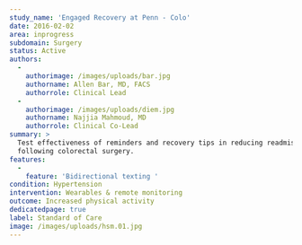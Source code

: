 ```yaml
---
study_name: 'Engaged Recovery at Penn - Colo'
date: 2016-02-02
area: inprogress
subdomain: Surgery
status: Active
authors:
  - 
    authorimage: /images/uploads/bar.jpg
    authorname: Allen Bar, MD, FACS
    authorrole: Clinical Lead
  - 
    authorimage: /images/uploads/diem.jpg
    authorname: Najjia Mahmoud, MD
    authorrole: Clinical Co-Lead
summary: >
  Test effectiveness of reminders and recovery tips in reducing readmissions
  following colorectal surgery.
features:
  - 
    feature: 'Bidirectional texting '
condition: Hypertension
intervention: Wearables & remote monitoring
outcome: Increased physical activity
dedicatedpage: true
label: Standard of Care 
image: /images/uploads/hsm.01.jpg
---
```

